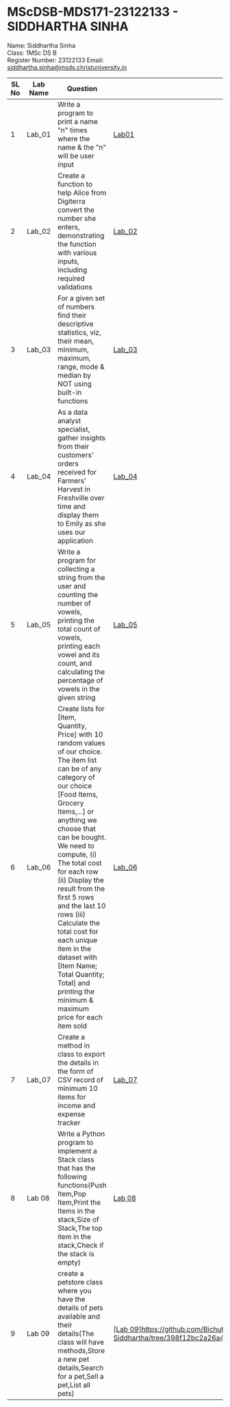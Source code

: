# MScDSB-MDS171-23122133 - SIDDHARTHA SINHA
Name: Siddhartha Sinha   
Class: 1MSc DS B   
Register Number: 23122133
Email: siddhartha.sinha@msds.christuniversity.in

| SL No | Lab Name | Question | Link to Code |
|---    |---       |---       |---           |
| 1     | Lab_01   | Write a program to print a name "n" times where the name & the "n" will be user input|<a href="[Lab01](https://github.com/BichutiPata19/MScDSB-MDS171-23122133-Siddhartha/blob/78789088cb3227fcb62fc54ff248f2f6bcd94e94/Lab%20works/Lab01/Lab01.ipynb)">[Lab01](https://github.com/BichutiPata19/MScDSB-MDS171-23122133-Siddhartha/blob/78789088cb3227fcb62fc54ff248f2f6bcd94e94/Lab%20works/Lab01/Lab01.ipynb)</a>|
| 2     | Lab_02   | Create a function to help Alice from Digiterra convert the number she enters, demonstrating the function with various inputs, including required validations|<a href="[Lab02.ipynb](https://github.com/BichutiPata19/MScDSB-MDS171-23122133-Siddhartha/tree/18a1bade973f3b0fe1290c49db73d210cd9614db/Lab%20works/Lab02)">[Lab_02](https://github.com/BichutiPata19/MScDSB-MDS171-23122133-Siddhartha/tree/18a1bade973f3b0fe1290c49db73d210cd9614db/Lab%20works/Lab02)</a>|
| 3     | Lab_03   | For a given set of numbers find their descriptive statistics, viz, their mean, minimum, maximum, range, mode & median by NOT using built-in functions|<a href="[Lab03.ipynb](https://github.com/BichutiPata19/MScDSB-MDS171-23122133-Siddhartha/tree/18a1bade973f3b0fe1290c49db73d210cd9614db/Lab%20works/Lab03)">[Lab_03](https://github.com/BichutiPata19/MScDSB-MDS171-23122133-Siddhartha/tree/18a1bade973f3b0fe1290c49db73d210cd9614db/Lab%20works/Lab03)</a>|
| 4     | Lab_04   | As a data analyst specialist, gather insights from their customers' orders received for Farmers' Harvest in Freshville over time and display them to Emily as she uses our application|<a href="[Lab04.ipynb](https://github.com/BichutiPata19/MScDSB-MDS171-23122133-Siddhartha/tree/18a1bade973f3b0fe1290c49db73d210cd9614db/Lab%20works/Lab04)">[Lab_04](https://github.com/BichutiPata19/MScDSB-MDS171-23122133-Siddhartha/tree/18a1bade973f3b0fe1290c49db73d210cd9614db/Lab%20works/Lab04)</a>|
| 5     | Lab_05   | Write a program for collecting a string from the user and counting the number of vowels, printing the total count of vowels, printing each vowel and its count, and calculating the percentage of vowels in the given string|<a href="[Lab05.ipynb](https://github.com/BichutiPata19/MScDSB-MDS171-23122133-Siddhartha/tree/18a1bade973f3b0fe1290c49db73d210cd9614db/Lab%20works/Lab05)">[Lab_05](https://github.com/BichutiPata19/MScDSB-MDS171-23122133-Siddhartha/tree/18a1bade973f3b0fe1290c49db73d210cd9614db/Lab%20works/Lab05)</a>|
| 6     | Lab_06   | Create lists for [Item, Quantity, Price] with 10 random values of our choice. The item list can be of any category of our choice [Food Items, Grocery Items,...] or anything we choose that can be bought. We need to compute, (i) The total cost for each row (ii) Display the result from the first 5 rows and the last 10 rows (iii) Calculate the total cost for each unique item in the dataset with [Item Name; Total Quantity; Total] and printing the minimum & maximum price for each item sold|<a href="[Lab06.ipynb](https://github.com/BichutiPata19/MScDSB-MDS171-23122133-Siddhartha/tree/18a1bade973f3b0fe1290c49db73d210cd9614db/Lab%20works/Lab06)">[Lab_06](https://github.com/BichutiPata19/MScDSB-MDS171-23122133-Siddhartha/tree/18a1bade973f3b0fe1290c49db73d210cd9614db/Lab%20works/Lab06)</a>|
| 7     | Lab_07   | Create a method in class to export the details in the form of CSV record of minimum 10 items for income and expense tracker|<a href="[[CAC01.ipynb](https://github.com/BichutiPata19/MScDSB-MDS171-23122133-Siddhartha/tree/18a1bade973f3b0fe1290c49db73d210cd9614db/Lab%20works/Lab07)](https://github.com/BichutiPata19/MScDSB-MDS171-23122133-Siddhartha/tree/18a1bade973f3b0fe1290c49db73d210cd9614db/Lab%20works/Lab07)">[Lab_07](https://github.com/BichutiPata19/MScDSB-MDS171-23122133-Siddhartha/tree/18a1bade973f3b0fe1290c49db73d210cd9614db/Lab%20works/Lab07)</a>|
| 8  | Lab 08   | Write a Python program to implement a Stack class that has the following functions(Push Item,Pop Item,Print the Items in the stack,Size of Stack,The top item in the stack,Check if the stack is empty)|<a href="[Lab 08.ipynb](https://github.com/BichutiPata19/MScDSB-MDS171-23122133-Siddhartha/tree/398f12bc2a26a406462a41bf70c8a511990e966b/Lab%20works/Lab08)">[Lab 08](https://github.com/BichutiPata19/MScDSB-MDS171-23122133-Siddhartha/tree/398f12bc2a26a406462a41bf70c8a511990e966b/Lab%20works/Lab08)</a>|
| 9  | Lab 09   | create a petstore class where you have the details of pets available and their details(The class will have methods,Store a new pet details,Search for a pet,Sell a pet,List all pets)|<a href="https://github.com/BichutiPata19/MScDSB-MDS171-23122133-Siddhartha/tree/398f12bc2a26a406462a41bf70c8a511990e966b/Lab%20works/Lab09">[Lab 09]https://github.com/BichutiPata19/MScDSB-MDS171-23122133-Siddhartha/tree/398f12bc2a26a406462a41bf70c8a511990e966b/Lab%20works/Lab09</a>|
